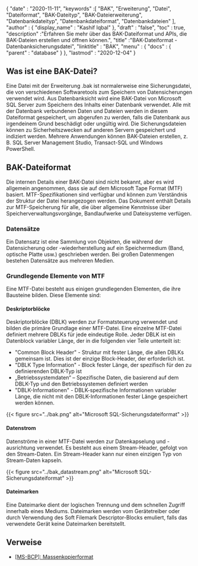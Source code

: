 {
  "date" : "2020-11-11",
  "keywords" :[ "BAK", "Erweiterung", "Datei", "Dateiformat", "BAK-Dateityp", "BAK-Dateierweiterung", "Datenbankdateityp", "Datenbankdateiformat", "Datenbankdateien" ],
  "author" : {
    "display_name" : "Kashif Iqbal"
},
  "draft" : "false",
  "toc" : true,
  "description" :"Erfahren Sie mehr über das BAK-Dateiformat und APIs, die BAK-Dateien erstellen und öffnen können.",
  "title" :"BAK-Dateiformat - Datenbanksicherungsdatei",
  "linktitle" : "BAK",
  "menu" : {
    "docs" : {
      "parent" : "database"
}
},
  "lastmod" : "2020-12-04"
}

## Was ist eine BAK-Datei?

Eine Datei mit der Erweiterung .bak ist normalerweise eine Sicherungsdatei, die von verschiedenen Softwaretools zum Speichern von Datensicherungen verwendet wird. Aus Datenbanksicht wird eine BAK-Datei von Microsoft SQL Server zum Speichern des Inhalts einer Datenbank verwendet. Alle mit der Datenbank verbundenen Daten und Dateien werden in diesem Dateiformat gespeichert, um abgerufen zu werden, falls die Datenbank aus irgendeinem Grund beschädigt oder ungültig wird. Die Sicherungsdateien können zu Sicherheitszwecken auf anderen Servern gespeichert und indiziert werden. Mehrere Anwendungen können BAK-Dateien erstellen, z. B. SQL Server Management Studio, Transact-SQL und Windows PowerShell.

## BAK-Dateiformat

Die internen Details einer BAK-Datei sind nicht bekannt, aber es wird allgemein angenommen, dass sie auf dem Microsoft Tape Format (MTF) basiert. MTF-Spezifikationen sind verfügbar und können zum Verständnis der Struktur der Datei herangezogen werden. Das Dokument enthält Details zur MTF-Speicherung für alle, die über allgemeine Kenntnisse über Speicherverwaltungsvorgänge, Bandlaufwerke und Dateisysteme verfügen.

### Datensätze

Ein Datensatz ist eine Sammlung von Objekten, die während der Datensicherung oder -wiederherstellung auf ein Speichermedium (Band, optische Platte usw.) geschrieben werden. Bei großen Datenmengen bestehen Datensätze aus mehreren Medien.

### Grundlegende Elemente von MTF

Eine MTF-Datei besteht aus einigen grundlegenden Elementen, die ihre Bausteine bilden. Diese Elemente sind:

#### Deskriptorblöcke

Deskriptorblöcke (DBLK) werden zur Formatsteuerung verwendet und bilden die primäre Grundlage einer MTF-Datei. Eine einzelne MTF-Datei definiert mehrere DBLKs für jede eindeutige Rolle. Jeder DBLK ist ein Datenblock variabler Länge, der in die folgenden vier Teile unterteilt ist:

* "Common Block Header" - Struktur mit fester Länge, die allen DBLKs gemeinsam ist. Dies ist der einzige Block-Header, der erforderlich ist.
* "DBLK Type Information" - Block fester Länge, der spezifisch für den zu definierenden DBLK-Typ ist
* „Betriebssystemdaten“ – Spezifische Daten, die basierend auf dem DBLK-Typ und den Betriebssystemen definiert werden
* "DBLK-Informationen" - DBLK-spezifische Informationen variabler Länge, die nicht mit den DBLK-Informationen fester Länge gespeichert werden können.

 {{< figure src="../bak.png" alt="Microsoft SQL-Sicherungsdateiformat" >}}

#### Datenstrom

Datenströme in einer MTF-Datei werden zur Datenkapselung und -ausrichtung verwendet. Es besteht aus einem Stream-Header, gefolgt von den Stream-Daten. Ein Stream-Header kann nur einen einzigen Typ von Stream-Daten kapseln.

{{< figure src="../bak_datastream.png" alt="Microsoft SQL-Sicherungsdateiformat" >}}

#### Dateimarken

Eine Dateimarke dient der logischen Trennung und dem schnellen Zugriff innerhalb eines Mediums. Dateimarken werden vom Gerätetreiber oder durch Verwendung des Soft Filemark Descriptor-Blocks emuliert, falls das verwendete Gerät keine Dateimarken bereitstellt.

## Verweise ##

* [[MS-BCP]: Massenkopierformat](https://learn.microsoft.com/en-us/openspecs/sql_data_portability/ms-bcp/54965c4d-34c7-400d-b970-1007984315a5)


